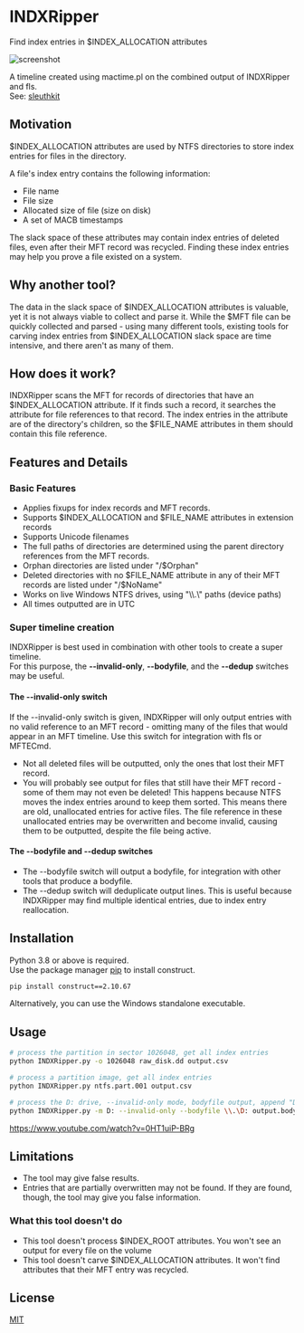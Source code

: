 # INDXRipper
Find index entries in $INDEX_ALLOCATION attributes

![screenshot](https://user-images.githubusercontent.com/84273110/118458300-42e4ae00-b703-11eb-8e59-bcb9de00ca89.png)

A timeline created using mactime.pl on the combined output of INDXRipper and fls.  
See: [sleuthkit](https://github.com/sleuthkit/sleuthkit)
## Motivation
$INDEX_ALLOCATION attributes are used by NTFS directories to store index entries for files in the directory.

A file's index entry contains the following information:

* File name
* File size
* Allocated size of file (size on disk)
* A set of MACB timestamps

The slack space of these attributes may contain index entries of deleted files, even after their MFT record was recycled. Finding these index entries may help you prove a file existed on a system.
## Why another tool?
The data in the slack space of $INDEX_ALLOCATION attributes is valuable, yet it is not always viable to collect and parse it. While the $MFT file can be quickly collected and parsed - using many different tools, existing tools for carving index entries from $INDEX_ALLOCATION slack space are time intensive, and there aren't as many of them.
## How does it work?
INDXRipper scans the MFT for records of directories that have an $INDEX_ALLOCATION attribute. If it finds such a record, it searches the attribute for file references to that record. The index entries in the attribute are of the directory's children, so the $FILE_NAME attributes in them should contain this file reference.

## Features and Details
### Basic Features
* Applies fixups for index records and MFT records.
* Supports $INDEX_ALLOCATION and $FILE_NAME attributes in extension records
* Supports Unicode filenames
* The full paths of directories are determined using the parent directory references from the MFT records.
* Orphan directories are listed under "/$Orphan"
* Deleted directories with no $FILE_NAME attribute in any of their MFT records are listed under "/$NoName"
* Works on live Windows NTFS drives, using "\\\\.\\" paths (device paths)
* All times outputted are in UTC

### Super timeline creation
INDXRipper is best used in combination with other tools to create a super timeline.  
For this purpose, the **--invalid-only**, **--bodyfile**, and the **--dedup** switches may be useful.

#### The --invalid-only switch
If the --invalid-only switch is given, INDXRipper will only output entries with no valid reference to an MFT record - omitting many of the files that would appear in an MFT timeline. Use this switch for integration with fls or MFTECmd.
* Not all deleted files will be outputted, only the ones that lost their MFT record.
* You will probably see output for files that still have their MFT record - some of them may not even be deleted! This happens because NTFS moves the index entries around to keep them sorted. This means there are old, unallocated entries for active files. The file reference in these unallocated entries may be overwritten and become invalid, causing them to be outputted, despite the file being active.

#### The --bodyfile and --dedup switches
* The --bodyfile switch will output a bodyfile, for integration with other tools that produce a bodyfile.
* The --dedup switch will deduplicate output lines. This is useful because INDXRipper may find multiple identical entries, due to index entry reallocation.

## Installation 
Python 3.8 or above is required.  
Use the package manager [pip](https://pip.pypa.io/en/stable/) to install construct.
```bash
pip install construct==2.10.67
```
Alternatively, you can use the Windows standalone executable. 

## Usage
```bash
# process the partition in sector 1026048, get all index entries
python INDXRipper.py -o 1026048 raw_disk.dd output.csv

# process a partition image, get all index entries
python INDXRipper.py ntfs.part.001 output.csv

# process the D: drive, --invalid-only mode, bodyfile output, append "D:" to all the paths
python INDXRipper.py -m D: --invalid-only --bodyfile \\.\D: output.bodyfile
```
https://www.youtube.com/watch?v=0HT1uiP-BRg

## Limitations
* The tool may give false results.
* Entries that are partially overwritten may not be found. If they are found, though, the tool may give you false information.

### What this tool doesn't do
* This tool doesn't process $INDEX_ROOT attributes. You won't see an output for every file on the volume
* This tool doesn't carve $INDEX_ALLOCATION attributes. It won't find attributes that their MFT entry was recycled.


## License
[MIT](https://choosealicense.com/licenses/mit/)
